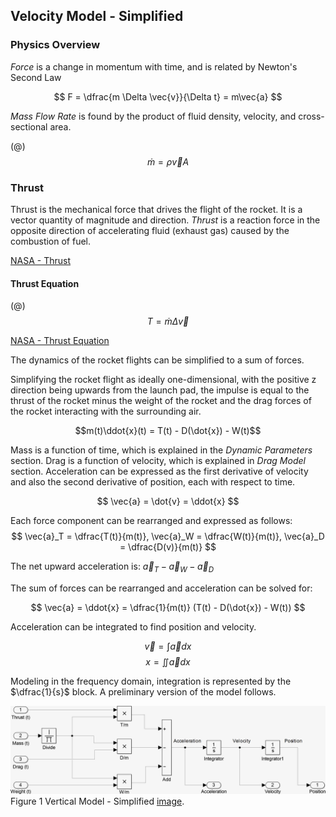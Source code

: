 ## Velocity Model - Simplified

### Physics Overview

*Force* is a change in momentum with time, and is related by Newton's Second Law

$$ F = \dfrac{m \Delta \vec{v}}{\Delta t} = m\vec{a} $$

*Mass Flow Rate* is found by the product of fluid density, velocity, and cross-sectional area.

(@) $$ \dot{m} = \rho \vec{v} A $$

### Thrust 

Thrust is the mechanical force that drives the flight of the rocket. It is a vector quantity of magnitude and direction. *Thrust* is a reaction force in the opposite direction of accelerating fluid (exhaust gas) caused by the combustion of fuel.

[NASA - Thrust ](http://www.grc.nasa.gov/WWW/k-12/airplane/thrust1.html)

#### Thrust Equation

(@) $$ T = \dot{m} \Delta \vec{v} $$

[NASA - Thrust Equation](http://www.grc.nasa.gov/WWW/k-12/airplane/thrsteq.html)

The dynamics of the rocket flights can be simplified to a sum of forces. 

Simplifying the rocket flight as ideally one-dimensional, with the positive z direction being upwards from the launch pad, the impulse is equal to the thrust of the rocket minus the weight of the rocket and the drag forces of the rocket interacting with the surrounding air.

$$m(t)\ddot{x}(t) = T(t) - D(\dot{x}) - W(t)$$

Mass is a function of time, which is explained in the *Dynamic Parameters* section. Drag is a function of velocity, which is explained in *Drag Model* section.
Acceleration can be expressed as the first derivative of velocity and also the second derivative of position, each with respect to time.

$$ \vec{a} = \dot{v} = \ddot{x} $$

Each force component can be rearranged and expressed as follows:
$$ \vec{a}_T = \dfrac{T(t)}{m(t)}, \vec{a}_W = \dfrac{W(t)}{m(t)}, \vec{a}_D = \dfrac{D(v)}{m(t)} $$

The net upward acceleration is: $\vec{a}_T  - \vec{a}_W - \vec{a}_D$

The sum of forces can be rearranged and acceleration can be solved for:

$$ \vec{a} =  \ddot{x} = \dfrac{1}{m(t)} (T(t) - D(\dot{x}) - W(t)) $$ 

Acceleration can be integrated to find position and velocity.

$$ \vec{v} = \int \vec{a} dx $$
$$ x = \iint \vec{a} dx $$

Modeling in the frequency domain, integration is represented by the $\dfrac{1}{s}$ block. A preliminary version of the model follows. 

[image]: images/vertical_model_simplified.png "Vertical Model - Simplified" 
![Alt text][image] 
Figure 1 Vertical Model - Simplified [image](#image).
